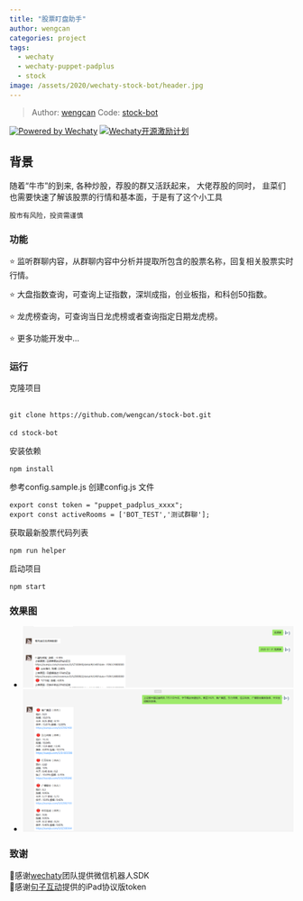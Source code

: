 ```yaml
---
title: "股票盯盘助手"
author: wengcan
categories: project
tags:
  - wechaty
  - wechaty-puppet-padplus
  - stock
image: /assets/2020/wechaty-stock-bot/header.jpg
---
```

> Author: [wengcan](https://github.com/wengcan)
> Code: [stock-bot](https://github.com/wengcan/stock-bot)

[![Powered by Wechaty](https://img.shields.io/badge/Powered%20By-Wechaty-green.svg)](https://github.com/wechaty/wechaty)
[![Wechaty开源激励计划](https://img.shields.io/badge/Wechaty-开源激励计划-green.svg)](https://github.com/juzibot/Welcome/wiki/Everything-about-Wechaty)

## 背景

随着“牛市”的到来, 各种炒股，荐股的群又活跃起来， 大佬荐股的同时， 韭菜们也需要快速了解该股票的行情和基本面，于是有了这个小工具

```shell
股市有风险，投资需谨慎
```

<!--more-->

### 功能

⭐ 监听群聊内容，从群聊内容中分析并提取所包含的股票名称，回复相关股票实时行情。

⭐ 大盘指数查询，可查询上证指数，深圳成指，创业板指，和科创50指数。

⭐ 龙虎榜查询，可查询当日龙虎榜或者查询指定日期龙虎榜。

⭐ 更多功能开发中...

### 运行

克隆项目

```shell

git clone https://github.com/wengcan/stock-bot.git

cd stock-bot

```

安装依赖

```shell
npm install
```

参考config.sample.js 创建config.js 文件

```shell
export const token = "puppet_padplus_xxxx";
export const activeRooms = ['BOT_TEST','测试群聊'];
```

获取最新股票代码列表

```shell
npm run helper
```

启动项目

```shell
npm start
```

### 效果图

- ![截图](/assets/2020/wechaty-stock-bot/pic01.png)
- ![截图](/assets/2020/wechaty-stock-bot/pic02.png)

### 致谢

🙏感谢[wechaty](https://github.com/wechaty/wechaty)团队提供微信机器人SDK  
🙏感谢[句子互动](https://www.juzibot.com/)提供的iPad协议版token
